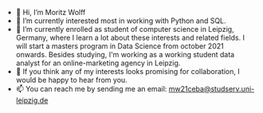 - 👋 Hi, I’m Moritz Wolff
- 👀 I’m currently interested most in working with Python and SQL.
- 🌱 I’m currently enrolled as student of computer science in Leipzig, Germany, where I learn a lot about these interests and related fields. I will start a masters program in Data Science from october 2021 onwards. Besides studying, I'm working as a working student data analyst for an online-marketing agency in Leipzig.
- 💞️ If you think any of my interests looks promising for collaboration, I would be happy to hear from you.
- 📫 You can reach me by sending me an email: mw21ceba@studserv.uni-leipzig.de


